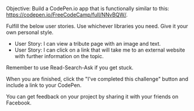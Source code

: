 
Objective: Build a CodePen.io app that is functionally similar to this: https://codepen.io/FreeCodeCamp/full/NNvBQW/.

Fulfill the below user stories. Use whichever libraries you need. Give it your own personal style.

 * User Story: I can view a tribute page with an image and text.
 * User Story: I can click on a link that will take me to an external website with further information on the topic.

Remember to use Read-Search-Ask if you get stuck.

When you are finished, click the "I've completed this challenge" button and include a link to your CodePen.

You can get feedback on your project by sharing it with your friends on Facebook.
